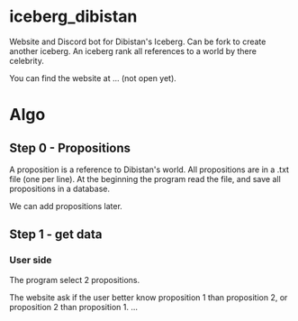 
# iceberg_dibistan

Website and Discord bot for Dibistan's Iceberg. Can be fork to create another iceberg. An iceberg rank all references to a world by there celebrity.

You can find the website at ... (not open yet).

# Algo

## Step 0 - Propositions

A proposition is a reference to Dibistan's world. All propositions are in a .txt file (one per line). At the beginning the program read the file, and save all propositions in a database.

We can add propositions later.

## Step 1 - get data

### User side

The program select 2 propositions.

The website ask if the user better know proposition 1 than proposition 2, or proposition 2 than proposition 1. ...
